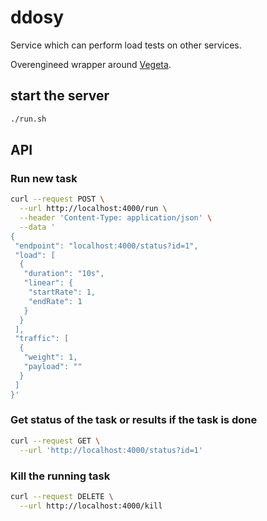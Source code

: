 # ddosy

Service which can perform load tests on other services.

Overengineed wrapper around [Vegeta](https://github.com/tsenart/vegeta).

## start the server

```bash
./run.sh
```

## API

### Run new task

```bash
curl --request POST \
  --url http://localhost:4000/run \
  --header 'Content-Type: application/json' \
  --data '
{
 "endpoint": "localhost:4000/status?id=1",
 "load": [
  {
   "duration": "10s",
   "linear": {
    "startRate": 1,
    "endRate": 1
   }
  }
 ],
 "traffic": [
  {
   "weight": 1,
   "payload": ""
  }
 ]
}'
```

### Get status of the task or results if the task is done

```bash
curl --request GET \
  --url 'http://localhost:4000/status?id=1' 
```

### Kill the running task

```bash
curl --request DELETE \
  --url http://localhost:4000/kill
```
